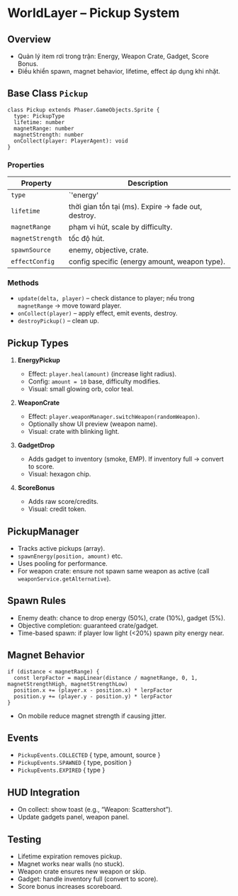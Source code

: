 # WorldLayer – Pickup System

## Overview
- Quản lý item rơi trong trận: Energy, Weapon Crate, Gadget, Score Bonus.
- Điều khiển spawn, magnet behavior, lifetime, effect áp dụng khi nhặt.

## Base Class `Pickup`
```
class Pickup extends Phaser.GameObjects.Sprite {
  type: PickupType
  lifetime: number
  magnetRange: number
  magnetStrength: number
  onCollect(player: PlayerAgent): void
}
```

### Properties
| Property | Description |
|----------|-------------|
| `type` | `'energy'|'weapon'|'gadget'|'score'` |
| `lifetime` | thời gian tồn tại (ms). Expire → fade out, destroy. |
| `magnetRange` | phạm vi hút, scale by difficulty. |
| `magnetStrength` | tốc độ hút. |
| `spawnSource` | enemy, objective, crate. |
| `effectConfig` | config specific (energy amount, weapon type). |

### Methods
- `update(delta, player)` – check distance to player; nếu trong `magnetRange` → move toward player.
- `onCollect(player)` – apply effect, emit events, destroy.
- `destroyPickup()` – clean up.

## Pickup Types
1. **EnergyPickup**
   - Effect: `player.heal(amount)` (increase light radius).
   - Config: `amount = 10` base, difficulty modifies.
   - Visual: small glowing orb, color teal.

2. **WeaponCrate**
   - Effect: `player.weaponManager.switchWeapon(randomWeapon)`.
   - Optionally show UI preview (weapon name).
   - Visual: crate with blinking light.

3. **GadgetDrop**
   - Adds gadget to inventory (smoke, EMP). If inventory full → convert to score.
   - Visual: hexagon chip.

4. **ScoreBonus**
   - Adds raw score/credits.
   - Visual: credit token.

## PickupManager
- Tracks active pickups (array).
- `spawnEnergy(position, amount)` etc.
- Uses pooling for performance.
- For weapon crate: ensure not spawn same weapon as active (call `weaponService.getAlternative`).

## Spawn Rules
- Enemy death: chance to drop energy (50%), crate (10%), gadget (5%).
- Objective completion: guaranteed crate/gadget.
- Time-based spawn: if player low light (<20%) spawn pity energy near.

## Magnet Behavior
```
if (distance < magnetRange) {
  const lerpFactor = mapLinear(distance / magnetRange, 0, 1, magnetStrengthHigh, magnetStrengthLow)
  position.x += (player.x - position.x) * lerpFactor
  position.y += (player.y - position.y) * lerpFactor
}
```
- On mobile reduce magnet strength if causing jitter.

## Events
- `PickupEvents.COLLECTED` { type, amount, source }
- `PickupEvents.SPAWNED` { type, position }
- `PickupEvents.EXPIRED` { type }

## HUD Integration
- On collect: show toast (e.g., “Weapon: Scattershot”).
- Update gadgets panel, weapon panel.

## Testing
- Lifetime expiration removes pickup.
- Magnet works near walls (no stuck).
- Weapon crate ensures new weapon or skip.
- Gadget: handle inventory full (convert to score).
- Score bonus increases scoreboard.
